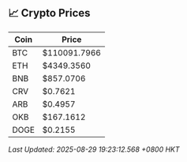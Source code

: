 ## 📈 Crypto Prices

| Coin | Price |
| ---- | ----- |
| BTC | $110091.7966 |
| ETH | $4349.3560 |
| BNB | $857.0706 |
| CRV | $0.7621 |
| ARB | $0.4957 |
| OKB | $167.1612 |
| DOGE | $0.2155 |

_Last Updated: 2025-08-29 19:23:12.568 +0800 HKT_